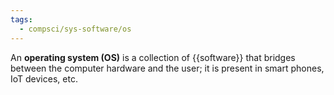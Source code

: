 ```yaml
---
tags:
  - compsci/sys-software/os
---
```

An **operating system (OS)** is a collection of {{software}} that bridges between the computer hardware and the user; it is present in smart phones, IoT devices, etc. <!--SR:!2024-01-07,4,270-->